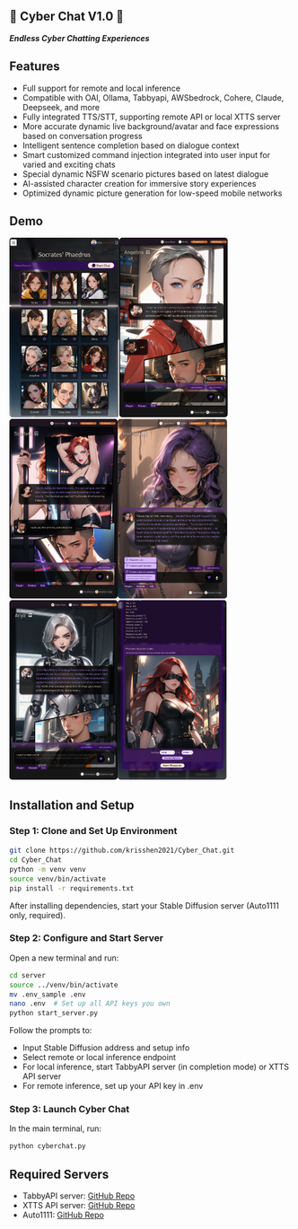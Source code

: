 ## 🌟 Cyber Chat V1.0 🌟

**_Endless Cyber Chatting Experiences_**

## Features

- Full support for remote and local inference
- Compatible with OAI, Ollama, Tabbyapi, AWSbedrock, Cohere, Claude, Deepseek, and more
- Fully integrated TTS/STT, supporting remote API or local XTTS server
- More accurate dynamic live background/avatar and face expressions based on conversation progress
- Intelligent sentence completion based on dialogue context
- Smart customized command injection integrated into user input for varied and exciting chats
- Special dynamic NSFW scenario pictures based on latest dialogue
- AI-assisted character creation for immersive story experiences
- Optimized dynamic picture generation for low-speed mobile networks

## Demo

<img src="demo_screen/index.png" alt="index page" height="320" style="border:0px solid purple; border-radius:5px"/><img src="demo_screen/comic.png" alt="comic mode" height="320" style="border:0px solid purple; border-radius:5px"/><img src="demo_screen/dynamic_nsfw.png" alt="dynamic nsfw" height="320" style="border:0px solid purple; border-radius:5px"/><img src="demo_screen/custom_command.png" alt="custom command" height="320" style="border:0px solid purple; border-radius:5px"/><img src="demo_screen/sentence_completion.png" alt="sentence completion" height="320" style="border:0px solid purple; border-radius:5px"/><img src="demo_screen/ai_preview_char.png" alt="create char with a.i" height="320" style="border:0px solid purple; border-radius:5px"/>

## Installation and Setup

### Step 1: Clone and Set Up Environment

```bash
git clone https://github.com/krisshen2021/Cyber_Chat.git
cd Cyber_Chat
python -m venv venv
source venv/bin/activate
pip install -r requirements.txt
```

After installing dependencies, start your Stable Diffusion server (Auto1111 only, required).

### Step 2: Configure and Start Server

Open a new terminal and run:

```bash
cd server
source ../venv/bin/activate
mv .env_sample .env
nano .env  # Set up all API keys you own
python start_server.py
```

Follow the prompts to:
- Input Stable Diffusion address and setup info
- Select remote or local inference endpoint
- For local inference, start TabbyAPI server (in completion mode) or XTTS API server
- For remote inference, set up your API key in .env

### Step 3: Launch Cyber Chat

In the main terminal, run:

```bash
python cyberchat.py
```

## Required Servers

- TabbyAPI server: [GitHub Repo](https://github.com/theroyallab/tabbyAPI.git)
- XTTS API server: [GitHub Repo](https://github.com/daswer123/xtts-api-server.git)
- Auto1111: [GitHub Repo](https://github.com/AUTOMATIC1111/stable-diffusion-webui.git)